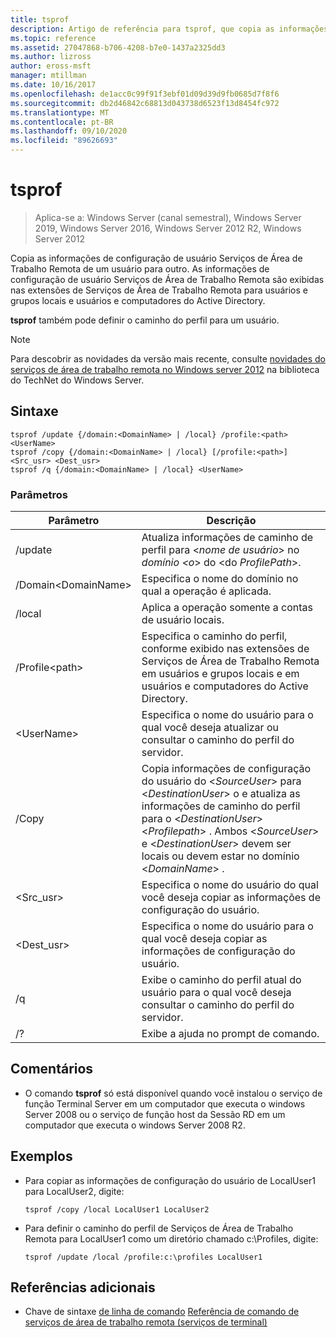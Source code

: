 ```yaml
---
title: tsprof
description: Artigo de referência para tsprof, que copia as informações de configuração Serviços de Área de Trabalho Remota usuário de um usuário para outro.
ms.topic: reference
ms.assetid: 27047868-b706-4208-b7e0-1437a2325dd3
ms.author: lizross
author: eross-msft
manager: mtillman
ms.date: 10/16/2017
ms.openlocfilehash: de1acc0c99f91f3ebf01d09d39d9fb0685d7f8f6
ms.sourcegitcommit: db2d46842c68813d043738d6523f13d8454fc972
ms.translationtype: MT
ms.contentlocale: pt-BR
ms.lasthandoff: 09/10/2020
ms.locfileid: "89626693"
---
```

# <a name="tsprof"></a>tsprof

> Aplica-se a: Windows Server (canal semestral), Windows Server 2019, Windows Server 2016, Windows Server 2012 R2, Windows Server 2012

Copia as informações de configuração de usuário Serviços de Área de Trabalho Remota de um usuário para outro.
As informações de configuração de usuário Serviços de Área de Trabalho Remota são exibidas nas extensões de Serviços de Área de Trabalho Remota para usuários e grupos locais e usuários e computadores do Active Directory.

**tsprof** também pode definir o caminho do perfil para um usuário.

> [!NOTE]
> Para descobrir as novidades da versão mais recente, consulte [novidades do serviços de área de trabalho remota no Windows server 2012](/previous-versions/orphan-topics/ws.11/hh831527(v=ws.11)) na biblioteca do TechNet do Windows Server.

## <a name="syntax"></a>Sintaxe
```
tsprof /update {/domain:<DomainName> | /local} /profile:<path> <UserName>
tsprof /copy {/domain:<DomainName> | /local} [/profile:<path>] <Src_usr> <Dest_usr>
tsprof /q {/domain:<DomainName> | /local} <UserName>
```

### <a name="parameters"></a>Parâmetros
|Parâmetro|Descrição|
|-------|--------|
|/update|Atualiza informações de caminho de perfil para <*nome de usuário*> no *domínio <o*> do <do *ProfilePath*>.|
|/Domain\<DomainName>|Especifica o nome do domínio no qual a operação é aplicada.|
|/local|Aplica a operação somente a contas de usuário locais.|
|/Profile\<path>|Especifica o caminho do perfil, conforme exibido nas extensões de Serviços de Área de Trabalho Remota em usuários e grupos locais e em usuários e computadores do Active Directory.|
|\<UserName>|Especifica o nome do usuário para o qual você deseja atualizar ou consultar o caminho do perfil do servidor.|
|/Copy|Copia informações de configuração do usuário do \<*SourceUser*> para \<*DestinationUser*> o e atualiza as informações de caminho do perfil para o \<*DestinationUser*> \<*Profilepath*> . Ambos \<*SourceUser*> e \<*DestinationUser*> devem ser locais ou devem estar no domínio \<*DomainName*> .|
|\<Src_usr>|Especifica o nome do usuário do qual você deseja copiar as informações de configuração do usuário.|
|\<Dest_usr>|Especifica o nome do usuário para o qual você deseja copiar as informações de configuração do usuário.|
|/q|Exibe o caminho do perfil atual do usuário para o qual você deseja consultar o caminho do perfil do servidor.|
|/?|Exibe a ajuda no prompt de comando.|

## <a name="remarks"></a>Comentários
-   O comando **tsprof** só está disponível quando você instalou o serviço de função Terminal Server em um computador que executa o windows Server 2008 ou o serviço de função host da Sessão RD em um computador que executa o windows Server 2008 R2.

## <a name="examples"></a>Exemplos
-   Para copiar as informações de configuração do usuário de LocalUser1 para LocalUser2, digite:
    ```
    tsprof /copy /local LocalUser1 LocalUser2
    ```
-   Para definir o caminho do perfil de Serviços de Área de Trabalho Remota para LocalUser1 como um diretório chamado c:\Profiles, digite:
    ```
    tsprof /update /local /profile:c:\profiles LocalUser1
    ```

## <a name="additional-references"></a>Referências adicionais
- Chave de sintaxe [de linha de comando](command-line-syntax-key.md) 
 [Referência de comando de serviços de área de trabalho remota (serviços de terminal)](remote-desktop-services-terminal-services-command-reference.md)
